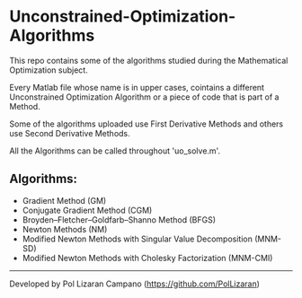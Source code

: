 # Unconstrained-Optimization-Algorithms

This repo contains some of the algorithms studied during the Mathematical Optimization subject. 

Every Matlab file whose name is in upper cases, cointains a different Unconstrained Optimization Algorithm or a piece of code that is part of a Method.

Some of the algorithms uploaded use First Derivative Methods and others use Second Derivative Methods.

All the Algorithms can be called throughout 'uo_solve.m'.

## Algorithms: 

- Gradient Method (GM)
- Conjugate Gradient Method (CGM)
- Broyden–Fletcher–Goldfarb–Shanno Method (BFGS)
- Newton Methods (NM)
- Modified Newton Methods with Singular Value Decomposition (MNM-SD)
- Modified Newton Methods with Cholesky Factorization (MNM-CMI)

---

Developed by Pol Lizaran Campano (https://github.com/PolLizaran)

